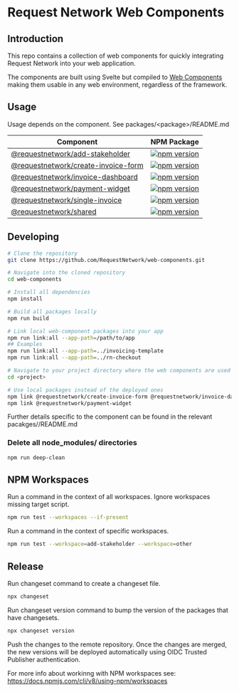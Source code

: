 # Request Network Web Components

## Introduction

This repo contains a collection of web components for quickly integrating
Request Network into your web application.

The components are built using Svelte but compiled to [Web Components](https://opensource.com/article/21/7/web-components) making them usable in any web environment, regardless of the framework.

## Usage

Usage depends on the component. See packages/\<package>/README.md

| Component | NPM Package |
| --- | --- |
| [@requestnetwork/add-stakeholder](packages/add-stakeholder/README.md) | [![npm version](https://badge.fury.io/js/%40requestnetwork%2Fadd-stakeholder.svg)](https://badge.fury.io/js/%40requestnetwork%2Fadd-stakeholder) |
| [@requestnetwork/create-invoice-form](packages/create-invoice-form/README.md) | [![npm version](https://badge.fury.io/js/%40requestnetwork%2Fcreate-invoice-form.svg)](https://badge.fury.io/js/%40requestnetwork%2Fcreate-invoice-form) |
| [@requestnetwork/invoice-dashboard](packages/invoice-dashboard/README.md) | [![npm version](https://badge.fury.io/js/%40requestnetwork%2Finvoice-dashboard.svg)](https://badge.fury.io/js/%40requestnetwork%2Finvoice-dashboard) |
| [@requestnetwork/payment-widget](packages/payment-widget/README.md) | [![npm version](https://badge.fury.io/js/%40requestnetwork%2Fpayment-widget.svg)](https://badge.fury.io/js/%40requestnetwork%2Fpayment-widget) |
| [@requestnetwork/single-invoice](packages/single-invoice/README.md) | [![npm version](https://badge.fury.io/js/%40requestnetwork%2Fsingle-invoice.svg)](https://badge.fury.io/js/%40requestnetwork%2Fsingle-invoice) |
| [@requestnetwork/shared](packages/shared/README.md) | [![npm version](https://badge.fury.io/js/%40requestnetwork%2Fshared.svg)](https://badge.fury.io/js/%40requestnetwork%2Fshared) |


## Developing

```bash
# Clone the repository
git clone https://github.com/RequestNetwork/web-components.git

# Navigate into the cloned repository
cd web-components

# Install all dependencies
npm install

# Build all packages locally
npm run build

# Link local web-component packages into your app
npm run link:all --app-path=/path/to/app
## Examples
npm run link:all --app-path=../invoicing-template
npm run link:all --app-path=../rn-checkout

# Navigate to your project directory where the web components are used
cd <project>

# Use local packages instead of the deployed ones
npm link @requestnetwork/create-invoice-form @requestnetwork/invoice-dashboard @requestnetwork/single-invoice
npm link @requestnetwork/payment-widget
```

Further details specific to the component can be found in the relevant
pacakges/<component>/README.md

### Delete all node_modules/ directories

```bash
npm run deep-clean
```

## NPM Workspaces

Run a command in the context of all workspaces. Ignore workspaces missing target
script.

```bash
npm run test --workspaces --if-present
```

Run a command in the context of specific workspaces.

```bash
npm run test --workspace=add-stakeholder --workspace=other
```

## Release

Run changeset command to create a changeset file.

```bash
npx changeset
```

Run changeset version command to bump the version of the packages that have changesets.

```bash
npx changeset version
```

Push the changes to the remote repository. Once the changes are merged, the new versions will be deployed automatically using OIDC Trusted Publisher authentication.

For more info about workinng with NPM workspaces see:
https://docs.npmjs.com/cli/v8/using-npm/workspaces
